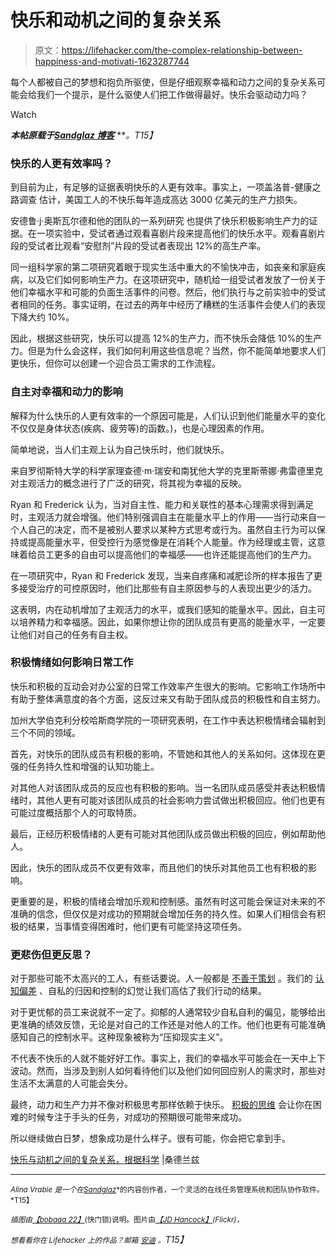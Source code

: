 # 快乐和动机之间的复杂关系

> 原文：<https://lifehacker.com/the-complex-relationship-between-happiness-and-motivati-1623287744>

每个人都被自己的梦想和抱负所驱使，但是仔细观察幸福和动力之间的复杂关系可能会给我们一个提示，是什么驱使人们把工作做得最好。快乐会驱动动力吗？

Watch

***本帖原载于***[***Sandglaz 博客***](http://blog.sandglaz.com/complex-relationship-between-happiness-and-motivation/) ***。*T15】**

### 快乐的人更有效率吗？

到目前为止，有足够的证据表明快乐的人更有效率。事实上，一项盖洛普-健康之路调查 估计，美国工人的不快乐每年造成高达 3000 亿美元的生产力损失。

安德鲁·j·奥斯瓦尔德和他的团队的一系列研究 也提供了快乐积极影响生产力的证据。在一项实验中，受试者通过观看喜剧片段来提高他们的快乐水平。观看喜剧片段的受试者比观看“安慰剂”片段的受试者表现出 12%的高生产率。

同一组科学家的第二项研究着眼于现实生活中重大的不愉快冲击，如丧亲和家庭疾病，以及它们如何影响生产力。在这项研究中，随机给一组受试者发放了一份关于他们幸福水平和可能的负面生活事件的问卷。然后，他们执行与之前实验中的受试者相同的任务。事实证明，在过去的两年中经历了糟糕的生活事件会使人们的表现下降大约 10%。

因此，根据这些研究，快乐可以提高 12%的生产力，而不快乐会降低 10%的生产力。但是为什么会这样，我们如何利用这些信息呢？当然，你不能简单地要求人们更快乐，但你可以创建一个迎合员工需求的工作流程。

### **自主对幸福和动力的影响**

解释为什么快乐的人更有效率的一个原因可能是，人们认识到他们能量水平的变化不仅仅是身体状态(疾病、疲劳等)的函数。)，也是心理因素的作用。

简单地说，当人们主观上认为自己快乐时，他们就快乐。

来自罗彻斯特大学的科学家理查德·m·瑞安和南犹他大学的克里斯蒂娜·弗雷德里克对主观活力的概念进行了广泛的研究，将其视为幸福的反映。

Ryan 和 Frederick 认为，当对自主性、能力和关联性的基本心理需求得到满足时，主观活力就会增强。他们特别强调自主在能量水平上的作用——当行动来自一个人自己的决定，而不是被别人要求以某种方式思考或行为。虽然自主行为可以保持或提高能量水平，但受控行为感觉像是在消耗个人能量。作为经理或主管，这意味着给员工更多的自由可以提高他们的幸福感——也许还能提高他们的生产力。

在一项研究中，Ryan 和 Frederick 发现，当来自疼痛和减肥诊所的样本报告了更多接受治疗的可控原因时，他们比那些有自主原因参与的人表现出更少的活力。

这表明，内在动机增加了主观活力的水平，或我们感知的能量水平。因此，自主可以培养精力和幸福感。因此，如果你想让你的团队成员有更高的能量水平，一定要让他们对自己的任务有自主权。

### **积极情绪如何影响日常工作**

快乐和积极的互动会对办公室的日常工作效率产生很大的影响。它影响工作场所中有助于整体满意度的各个方面，这反过来又有助于团队成员的积极性和自主努力。

加州大学伯克利分校哈斯商学院的一项研究表明，在工作中表达积极情绪会辐射到三个不同的领域。

首先，对快乐的团队成员有积极的影响，不管她和其他人的关系如何。这体现在更强的任务持久性和增强的认知功能上。

对其他人对该团队成员的反应也有积极的影响。当一名团队成员感受并表达积极情绪时，其他人更有可能对该团队成员的社会影响力尝试做出积极回应。他们也更有可能过度概括那个人的可取特质。

最后，正经历积极情绪的人更有可能对其他团队成员做出积极的回应，例如帮助他人。

因此，快乐的团队成员不仅更有效率，而且他们的快乐对其他员工也有积极的影响。

更重要的是，积极的情绪会增加乐观和控制感。虽然有时这可能会保证对未来的不准确的信念，但仅仅是对成功的预期就会增加任务的持久性。如果人们相信会有积极的结果，当事情变得困难时，他们更有可能坚持这项任务。

### 更悲伤但更反思？

对于那些可能不太高兴的工人，有些话要说。人一般都是 [不善于策划](http://blog.sandglaz.com/people-suck-at-planning/) 。我们的 [认知偏差](http://blog.sandglaz.com/6-cognitive-biases-that-can-hurt-your-work/) 、自私的归因和控制的幻觉让我们高估了我们行动的结果。

对于更忧郁的员工来说就不一定了。抑郁的人通常较少自私自利的偏见，能够给出更准确的绩效反馈，无论是对自己的工作还是对他人的工作。他们也更有可能准确感知自己的控制水平。这种现象被称为“压抑现实主义”。

不代表不快乐的人就不能好好工作。事实上，我们的幸福水平可能会在一天中上下波动。然而，当涉及到别人如何看待他们以及他们如何回应别人的需求时，那些对生活不太满意的人可能会失分。

最终，动力和生产力并不像对积极思考那样依赖于快乐。 [积极的思维](http://lifehacker.com/rewire-your-brain-for-positivity-and-happiness-using-th-5982005) 会让你在困难的时候专注于手头的任务，对成功的预期很可能带来成功。

所以继续做白日梦，想象成功是什么样子。很有可能，你会把它拿到手。

[快乐与动机之间的复杂关系，根据科学](http://blog.sandglaz.com/complex-relationship-between-happiness-and-motivation/) |桑德兰兹

* * *

<small>*Alina Vrabie 是一个在*</small>[<small>*Sandglaz*</small>](http://www.sandglaz.com/)<small>*的内容创作者，一个灵活的在线任务管理系统和团队协作软件。*T15】</small>

*<small>插图由</small>*[*<small>【bobaaa 22】</small>*](http://www.shutterstock.com/pic-192803939/stock-vector-motivation-concept-businessmen-running-with-hanging-carrot.html)<small>(快门锁)说明。图片由</small>[*<small>【JD Hancock】</small>*](https://www.flickr.com/photos/jdhancock/8677457200)*<small>(Flickr)，</small>*

*<small>想看看你在 Lifehacker 上的作品？邮箱</small>* [*<small>安迪</small>*](mailto:andy@lifehacker.com) *<small>。</small>T15】*